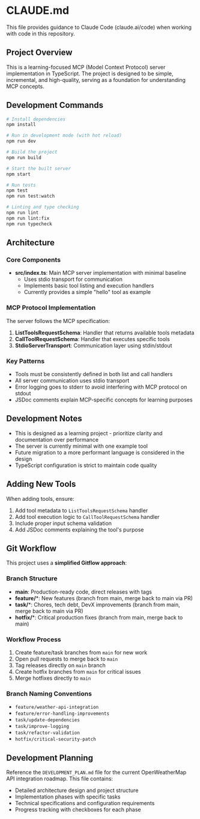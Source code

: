 # CLAUDE.md

This file provides guidance to Claude Code (claude.ai/code) when working with code in this repository.

## Project Overview

This is a learning-focused MCP (Model Context Protocol) server implementation in TypeScript. The project is designed to be simple, incremental, and high-quality, serving as a foundation for understanding MCP concepts.

## Development Commands

```bash
# Install dependencies
npm install

# Run in development mode (with hot reload)
npm run dev

# Build the project
npm run build

# Start the built server
npm start

# Run tests
npm test
npm run test:watch

# Linting and type checking
npm run lint
npm run lint:fix
npm run typecheck
```

## Architecture

### Core Components

- **src/index.ts**: Main MCP server implementation with minimal baseline
  - Uses stdio transport for communication
  - Implements basic tool listing and execution handlers
  - Currently provides a simple "hello" tool as example

### MCP Protocol Implementation

The server follows the MCP specification:

1. **ListToolsRequestSchema**: Handler that returns available tools metadata
2. **CallToolRequestSchema**: Handler that executes specific tools
3. **StdioServerTransport**: Communication layer using stdin/stdout

### Key Patterns

- Tools must be consistently defined in both list and call handlers
- All server communication uses stdio transport
- Error logging goes to stderr to avoid interfering with MCP protocol on stdout
- JSDoc comments explain MCP-specific concepts for learning purposes

## Development Notes

- This is designed as a learning project - prioritize clarity and documentation over performance
- The server is currently minimal with one example tool
- Future migration to a more performant language is considered in the design
- TypeScript configuration is strict to maintain code quality

## Adding New Tools

When adding tools, ensure:

1. Add tool metadata to `ListToolsRequestSchema` handler
2. Add tool execution logic to `CallToolRequestSchema` handler  
3. Include proper input schema validation
4. Add JSDoc comments explaining the tool's purpose

## Git Workflow

This project uses a **simplified Gitflow approach**:

### Branch Structure

- **main**: Production-ready code, direct releases with tags
- **feature/***: New features (branch from main, merge back to main via PR)
- **task/***: Chores, tech debt, DevX improvements (branch from main, merge back to main via PR)
- **hotfix/***: Critical production fixes (branch from main, merge back to main)

### Workflow Process

1. Create feature/task branches from `main` for new work
2. Open pull requests to merge back to `main`
3. Tag releases directly on `main` branch
4. Create hotfix branches from `main` for critical issues
5. Merge hotfixes directly to `main`

### Branch Naming Conventions

- `feature/weather-api-integration`
- `feature/error-handling-improvements`
- `task/update-dependencies`
- `task/improve-logging`
- `task/refactor-validation`
- `hotfix/critical-security-patch`

## Development Planning

Reference the `DEVELOPMENT_PLAN.md` file for the current OpenWeatherMap API integration roadmap. This file contains:

- Detailed architecture design and project structure
- Implementation phases with specific tasks
- Technical specifications and configuration requirements
- Progress tracking with checkboxes for each phase
